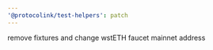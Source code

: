 ```yaml
---
'@protocolink/test-helpers': patch
---
```


remove fixtures and change wstETH faucet mainnet address
